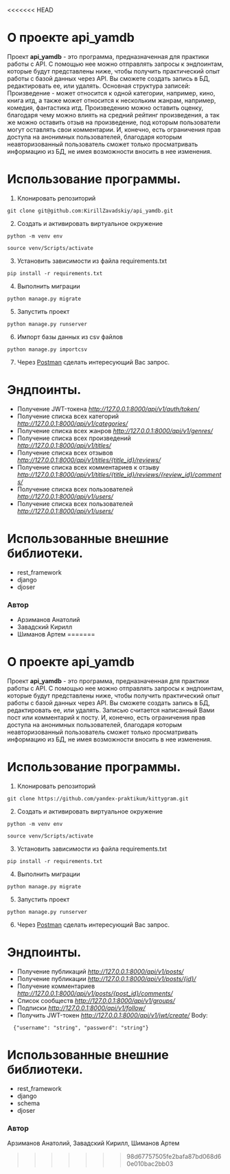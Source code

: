 <<<<<<< HEAD
# О проекте api_yamdb 
Проект **api_yamdb** - это программа, предназначенная для практики работы с API. С помощью нее можно отправлять запросы к эндпоинтам, которые будут представлены ниже, чтобы получить практический опыт работы с базой данных через API. Вы сможете создать запись в БД, редактировать ее, или удалять. Основная структура записей: Произведение - может относится к одной категории, например, кино, книга итд, а также может относится к нескольким жанрам, например, комедия, фантастика итд. Произведению можно оставить оценку, благодаря чему можно влиять на средний рейтинг произведения, а так же можно оставить отзыв на произведение, под которым пользователи могут оставлять свои комментарии. И, конечно, есть ограничения прав доступа на анонимных пользователей, благодаря которым неавторизованный пользователь сможет только просматривать информацию из БД, не имея возможности вносить в нее изменения. 
 
# Использование программы. 
1. Клонировать репозиторий 
```` 
git clone git@github.com:KirillZavadskiy/api_yamdb.git
```` 
2. Cоздать и активировать виртуальное окружение 
```` 
python -m venv env 
```` 
```` 
source venv/Scripts/activate 
```` 
3. Установить зависимости из файла requirements.txt 
```` 
pip install -r requirements.txt 
```` 
4. Выполнить миграции 
```` 
python manage.py migrate 
```` 
5. Запустить проект 
```` 
python manage.py runserver 
```` 
6. Импорт базы данных из csv файлов 
```` 
python manage.py importcsv 
```` 
7. Через [Postman](https://www.postman.com/downloads/) сделать интересующий Вас запрос. 
 
# Эндпоинты. 
- Получение JWT-токена *http://127.0.0.1:8000/api/v1/auth/token/* 
- Получение списка всех категорий *http://127.0.0.1:8000/api/v1/categories/* 
- Получение списка всех жанров *http://127.0.0.1:8000/api/v1/genres/* 
- Получение списка всех произведений *http://127.0.0.1:8000/api/v1/titles/* 
- Получение списка всех отзывов *http://127.0.0.1:8000/api/v1/titles/{title_id}/reviews/* 
- Получение списка всех комментариев к отзыву *http://127.0.0.1:8000/api/v1/titles/{title_id}/reviews/{review_id}/comments/*  
- Получение списка всех пользователей *http://127.0.0.1:8000/api/v1/users/*
- Получение списка всех пользователей *http://127.0.0.1:8000/api/v1/users/*

# Использованные внешние библиотеки. 
- rest_framework 
- django 
- djoser 
 
### Автор 
- Арзиманов Анатолий
- Завадский Кирилл
- Шиманов Артем 
=======
# О проекте api_yamdb
Проект **api_yamdb** - это программа, предназначенная для практики работы с API. С помощью нее можно отправлять запросы к эндпоинтам, которые будут представлены ниже, чтобы получить практический опыт работы с базой данных через API. Вы сможете создать запись в БД, редактировать ее, или удалять. Записью считается написанный Вами пост или комментарий к посту. И, конечно, есть ограничения прав доступа на анонимных пользователей, благодаря которым неавторизованный пользователь сможет только просматривать информацию из БД, не имея возможности вносить в нее изменения.

# Использование программы.
1. Клонировать репозиторий
````
git clone https://github.com/yandex-praktikum/kittygram.git
````
2. Cоздать и активировать виртуальное окружение
````
python -m venv env
````
````
source venv/Scripts/activate
````
3. Установить зависимости из файла requirements.txt
````
pip install -r requirements.txt
````
4. Выполнить миграции
````
python manage.py migrate
````
5. Запустить проект
````
python manage.py runserver
````
6. Через [Postman](https://www.postman.com/downloads/) сделать интересующий Вас запрос.

# Эндпоинты.
- Получение публикаций *http://127.0.0.1:8000/api/v1/posts/*
- Получение публикации *http://127.0.0.1:8000/api/v1/posts/{id}/*
- Получение комментариев *http://127.0.0.1:8000/api/v1/posts/{post_id}/comments/*
- Список сообществ *http://127.0.0.1:8000/api/v1/groups/*
- Подписки *http://127.0.0.1:8000/api/v1/follow/*
- Получить JWT-токен *http://127.0.0.1:8000/api/v1/jwt/create/*  Body:
````
  {"username": "string", "password": "string"}
````
# Использованные внешние библиотеки.
- rest_framework
- django
- schema
- djoser

### Автор
Арзиманов Анатолий, Завадский Кирилл, Шиманов Артем
>>>>>>> 98d67757505fe2bafa87bd068d60e010bac2bb03
